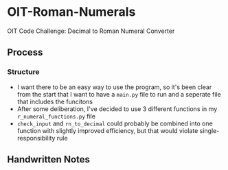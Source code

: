 # OIT-Roman-Numerals
OIT Code Challenge: Decimal to Roman Numeral Converter

## Process
### Structure
* I want there to be an easy way to use the program, so it's been clear from the start that I want to have a `main.py` file to run and a seperate file that includes the funcitons
* After some deliberation, I've decided to use 3 different functions in my `r_numeral_functions.py` file
* `check_input` and `rn_to_decimal` could probably be combined into one function with slightly improved efficiency, but that would violate single-responsibility rule 

## Handwritten Notes
